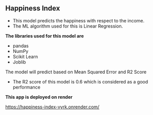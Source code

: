 ## **Happiness Index**
- This model predicts the happiness with respect to the income.
- The ML algorithm used for this is  Linear Regression.

**The libraries used for this model are**
- pandas
- NumPy
- Scikit Learn
- Joblib


The model will predict based on Mean Squared Error and R2 Score
- The R2 score of this model is 0.6 which is considered as a good performance

**This app is deployed on render**

https://happiness-index-vyrk.onrender.com/
